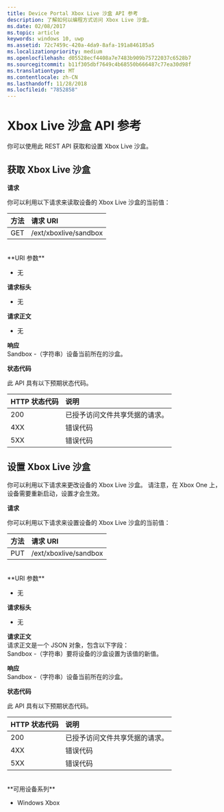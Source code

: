 ```yaml
---
title: Device Portal Xbox Live 沙盒 API 参考
description: 了解如何以编程方式访问 Xbox Live 沙盒。
ms.date: 02/08/2017
ms.topic: article
keywords: windows 10, uwp
ms.assetid: 72c7459c-420a-4da9-8afa-191a846185a5
ms.localizationpriority: medium
ms.openlocfilehash: d05528ecf4408a7e7483b909b75722037c6528b7
ms.sourcegitcommit: b11f305dbf7649c4b68550b666487c77ea30d98f
ms.translationtype: MT
ms.contentlocale: zh-CN
ms.lasthandoff: 11/28/2018
ms.locfileid: "7852858"
---
```

# <a name="xbox-live-sandbox-api-reference"></a>Xbox Live 沙盒 API 参考   
你可以使用此 REST API 获取和设置 Xbox Live 沙盒。

## <a name="get-the-xbox-live-sandbox"></a>获取 Xbox Live 沙盒

**请求**

你可以利用以下请求来读取设备的 Xbox Live 沙盒的当前值：

方法      | 请求 URI
:------     | :-----
GET | /ext/xboxlive/sandbox
<br />
**URI 参数**

- 无

**请求标头**

- 无

**请求正文**

- 无

**响应**   
Sandbox -（字符串）设备当前所在的沙盒。   

**状态代码**

此 API 具有以下预期状态代码。

HTTP 状态代码      | 说明
:------     | :-----
200 | 已授予访问文件共享凭据的请求。
4XX | 错误代码
5XX | 错误代码

## <a name="set-the-xbox-live-sandbox"></a>设置 Xbox Live 沙盒
你可以利用以下请求来更改设备的 Xbox Live 沙盒。 请注意，在 Xbox One 上，设备需要重新启动，设置才会生效。

**请求**

你可以利用以下请求来设置设备的 Xbox Live 沙盒的当前值：

方法      | 请求 URI
:------     | :-----
PUT | /ext/xboxlive/sandbox
<br />
**URI 参数**

- 无

**请求标头**

- 无

**请求正文**   
请求正文是一个 JSON 对象，包含以下字段：   
Sandbox -（字符串）要将设备的沙盒设置为该值的新值。

**响应**   
Sandbox -（字符串）设备当前所在的沙盒。   

**状态代码**

此 API 具有以下预期状态代码。

HTTP 状态代码      | 说明
:------     | :-----
200 | 已授予访问文件共享凭据的请求。
4XX | 错误代码
5XX | 错误代码

<br />
**可用设备系列**

* Windows Xbox

